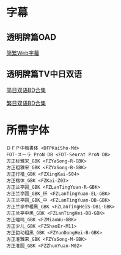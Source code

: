 # 字幕

## 透明牌篇OAD

[简繁Web字幕](https://github.com/Nekomoekissaten-SUB/Nekomoekissaten-poi-Subs/raw/master/CC_Sakura/CC_Sakura_CC_OAD_Web.7z)

## 透明牌篇TV中日双语

[简日双语BD合集](https://github.com/Nekomoekissaten-SUB/Nekomoekissaten-poi-Subs/raw/master/CC_Sakura/CC_Sakura_CC_TV_BD_JPSC.7z)

[繁日双语BD合集](https://github.com/Nekomoekissaten-SUB/Nekomoekissaten-poi-Subs/raw/master/CC_Sakura/CC_Sakura_CC_TV_BD_JPTC.7z)

# 所需字体

```
ＤＦＰ中楷書体 <DFPKaiSho-Md>
FOT-スーラ ProN DB <FOT-Seurat ProN DB>
方正标雅宋_GBK <FZYaSong-R-GBK>
方正粗雅宋_GBK <FZYaSong-B-GBK>
方正行楷_GBK <FZXingKai-S04>
方正楷体_GBK <FZKai-Z03>
方正兰亭圆_GBK <FZLanTingYuan-R-GBK>
方正兰亭圆_GBK_纤 <FZLanTingYuan-EL-GBK>
方正兰亭圆_GBK_中 <FZLanTingYuan-DB-GBK>
方正兰亭中粗黑_GBK <FZLanTingHeiS-DB1-GBK>
方正兰亭中黑_GBK <FZLanTingHei-DB-GBK>
方正喵呜_GBK <FZMiaoWu-GBK>
方正少儿_GBK <FZShaoEr-M11>
方正韵动粗黑_GBK <FZYunDongHei-B-GBK>
方正准雅宋_GBK <FZYaSong-M-GBK>
方正准圆_GBK <FZZhunYuan-M02>
```